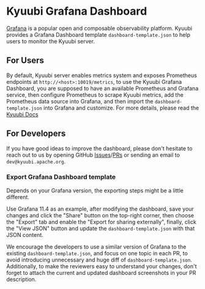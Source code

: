 # Kyuubi Grafana Dashboard

[Grafana](https://grafana.com/) is a popular open and composable observability platform. Kyuubi provides
a Grafana Dashboard template `dashboard-template.json` to help users to monitor the Kyuubi server.

## For Users

By default, Kyuubi server enables metrics system and exposes Prometheus endpoints at `http://<host>:10019/metrics`,
to use the Kyuubi Grafana Dashboard, you are supposed to have an available Prometheus and Grafana service, then
configure Prometheus to scrape Kyuubi metrics, add the Prometheus data source into Grafana, and then import the
`dashboard-template.json` into Grafana and customize. For more details, please read the
[Kyuubi Docs](https://kyuubi.readthedocs.io/en/master/monitor/metrics.html#grafana-and-prometheus) 

## For Developers

If you have good ideas to improve the dashboard, please don't hesitate to reach out to us by opening
GitHub [Issues](https://github.com/apache/kyuubi/issues)/[PRs](https://github.com/apache/kyuubi/pulls)
or sending an email to `dev@kyuubi.apache.org`.

### Export Grafana Dashboard template

Depends on your Grafana version, the exporting steps might be a little different.

Use Grafana 11.4 as an example, after modifying the dashboard, save your changes and click the "Share" button
on the top-right corner, then choose the "Export" tab and enable the "Export for sharing externally", finally,
click the "View JSON" button and update the `dashboard-template.json` with that JSON content.

We encourage the developers to use a similar version of Grafana to the existing `dashboard-template.json`,
and focus on one topic in each PR, to avoid introducing unnecessary and huge diff of `dashboard-template.json`.
Additionally, to make the reviewers easy to understand your changes, don't forget to attach the current and
updated dashboard screenshots in your PR description.
